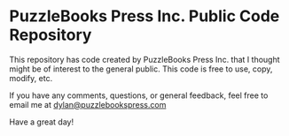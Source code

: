 # PuzzleBooks Press Inc. Public Code Repository

This repository has code created by PuzzleBooks Press Inc. that I thought might be of interest to the general public. This code is free to use, copy, modify, etc.

If you have any comments, questions, or general feedback, feel free to email me at dylan@puzzlebookspress.com

Have a great day!
